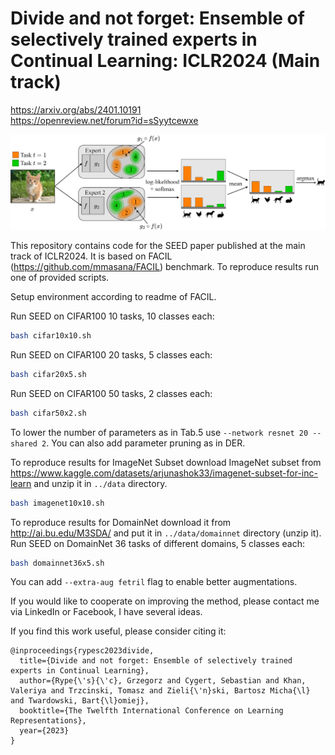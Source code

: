 # Divide and not forget: Ensemble of selectively trained experts in Continual Learning: ICLR2024 (Main track)

https://arxiv.org/abs/2401.10191  
https://openreview.net/forum?id=sSyytcewxe  

![image](inference.jpg?raw=true "inference")

This repository contains code for the SEED paper published at the main track of ICLR2024. It is based on FACIL (https://github.com/mmasana/FACIL) benchmark.
To reproduce results run one of provided scripts. 

Setup environment according to readme of FACIL.

Run SEED on CIFAR100 10 tasks, 10 classes each:
```bash
bash cifar10x10.sh
```

Run SEED on CIFAR100 20 tasks, 5 classes each:
```bash
bash cifar20x5.sh
```

Run SEED on CIFAR100 50 tasks, 2 classes each:
```bash
bash cifar50x2.sh
```
To lower the number of parameters as in Tab.5 use ```--network resnet 20 --shared 2```. You can also add parameter pruning as in DER.

To reproduce results for ImageNet Subset download ImageNet subset from https://www.kaggle.com/datasets/arjunashok33/imagenet-subset-for-inc-learn and unzip it in ```../data``` directory.
```bash
bash imagenet10x10.sh
```

To reproduce results for DomainNet download it from http://ai.bu.edu/M3SDA/ and put it in ```../data/domainnet``` directory (unzip it).
Run SEED on DomainNet 36 tasks of different domains, 5 classes each:
```bash
bash domainnet36x5.sh
```
You can add ```--extra-aug fetril``` flag to enable better augmentations.

If you would like to cooperate on improving the method, please contact me via LinkedIn or Facebook, I have several ideas.

If you find this work useful, please consider citing it:

```
@inproceedings{rypesc2023divide,
  title={Divide and not forget: Ensemble of selectively trained experts in Continual Learning},
  author={Rype{\'s}{\'c}, Grzegorz and Cygert, Sebastian and Khan, Valeriya and Trzcinski, Tomasz and Zieli{\'n}ski, Bartosz Micha{\l} and Twardowski, Bart{\l}omiej},
  booktitle={The Twelfth International Conference on Learning Representations},
  year={2023}
}
   ```
